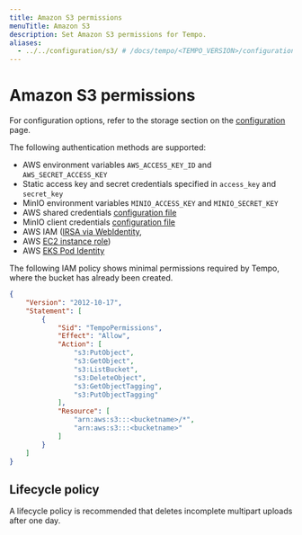 ```yaml
---
title: Amazon S3 permissions
menuTitle: Amazon S3
description: Set Amazon S3 permissions for Tempo.
aliases:
  - ../../configuration/s3/ # /docs/tempo/<TEMPO_VERSION>/configuration/s3/
---
```


# Amazon S3 permissions

For configuration options, refer to the storage section on the [configuration](../../#storage) page.

The following authentication methods are supported:
- AWS environment variables `AWS_ACCESS_KEY_ID` and `AWS_SECRET_ACCESS_KEY`
- Static access key and secret credentials specified in `access_key` and `secret_key`
- MinIO environment variables `MINIO_ACCESS_KEY` and `MINIO_SECRET_KEY`
- AWS shared credentials [configuration file](https://docs.aws.amazon.com/ses/latest/DeveloperGuide/create-shared-credentials-file.html)
- MinIO client credentials [configuration file](https://github.com/minio/mc/blob/master/docs/minio-client-configuration-files.md)
- AWS IAM ([IRSA via WebIdentity](https://docs.aws.amazon.com/eks/latest/userguide/iam-roles-for-service-accounts.html),
- AWS [EC2 instance role](https://docs.aws.amazon.com/AWSEC2/latest/UserGuide/iam-roles-for-amazon-ec2.html))
- AWS [EKS Pod Identity](https://docs.aws.amazon.com/eks/latest/userguide/pod-identities.html)

The following IAM policy shows minimal permissions required by Tempo, where the bucket has already been created.

```json
{
    "Version": "2012-10-17",
    "Statement": [
        {
            "Sid": "TempoPermissions",
            "Effect": "Allow",
            "Action": [
                "s3:PutObject",
                "s3:GetObject",
                "s3:ListBucket",
                "s3:DeleteObject",
                "s3:GetObjectTagging",
                "s3:PutObjectTagging"
            ],
            "Resource": [
                "arn:aws:s3:::<bucketname>/*",
                "arn:aws:s3:::<bucketname>"
            ]
        }
    ]
}
```

## Lifecycle policy
A lifecycle policy is recommended that deletes incomplete multipart uploads after one day.

